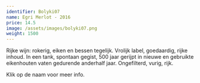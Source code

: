 ```yaml
---
identifier: Bolyki07
name: Egri Merlot - 2016
price: 14.5
image: /assets/images/bolyki07.png
weight: 1500
---
```

Rijke wijn: rokerig, eiken en bessen tegelijk. Vrolijk label, goedaardig, rijke inhoud. In
een tank, spontaan gegist, 500 jaar gerijpt in nieuwe en gebruikte eikenhouten vaten
gedurende anderhalf jaar. Ongefilterd, vurig, rijk.

Klik op de naam voor meer info.
